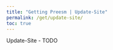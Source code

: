 ```yaml
---
title: "Getting Preesm | Update-Site"
permalink: /get/update-site/
toc: true
---
```


Update-Site - TODO

